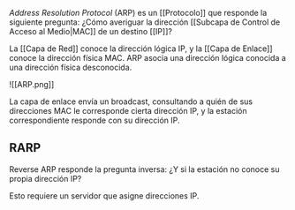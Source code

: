 _Address Resolution Protocol_ (ARP) es un [[Protocolo]] que responde la siguiente pregunta: ¿Cómo averiguar la dirección [[Subcapa de Control de Acceso al Medio|MAC]] de un destino [[IP]]?

La [[Capa de Red]] conoce la dirección lógica IP, y la [[Capa de Enlace]] conoce la dirección física MAC. ARP asocia una dirección lógica conocida a una dirección física desconocida.

![[ARP.png]]

La capa de enlace envía un broadcast, consultando a quién de sus direcciones MAC le corresponde cierta dirección IP, y la estación correspondiente responde con su dirección IP.

## RARP

Reverse ARP responde la pregunta inversa: ¿Y si la estación no conoce su propia dirección IP?

Esto requiere un servidor que asigne direcciones IP.
